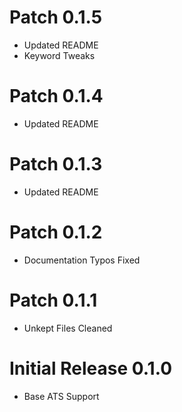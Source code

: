 # Patch 0.1.5
* Updated README
* Keyword Tweaks

# Patch 0.1.4
* Updated README

# Patch 0.1.3
* Updated README
	
# Patch 0.1.2
* Documentation Typos Fixed
	
# Patch 0.1.1
* Unkept Files Cleaned	
	
# Initial Release 0.1.0
* Base ATS Support	
